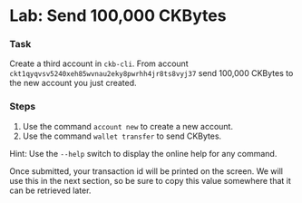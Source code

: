 # Lab: Send 100,000 CKBytes

### Task

Create a third account in `ckb-cli`. From account `ckt1qyqvsv5240xeh85wvnau2eky8pwrhh4jr8ts8vyj37` send 100,000 CKBytes to the new account you just created.

### Steps

1. Use the command `account new` to create a new account.
2. Use the command `wallet transfer` to send CKBytes.

Hint: Use the `--help` switch to display the online help for any command.

Once submitted, your transaction id will be printed on the screen. We will use this in the next section, so be sure to copy this value somewhere that it can be retrieved later.  

